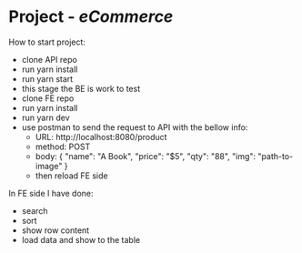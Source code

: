 # Project - *eCommerce*

How to start project:

- clone API repo
- run yarn install
- run yarn start
- this stage the BE is work to test
- clone FE repo
- run yarn install
- run yarn dev
- use postman to send the request to API with the bellow info:
  + URL: http://localhost:8080/product
  + method: POST
  + body: {
    "name": "A Book",
    "price": "$5",
    "qty": "88",
    "img": "path-to-image"
  }
  + then reload FE side

In FE side I have done:
- search
- sort
- show row content
- load data and show to the table